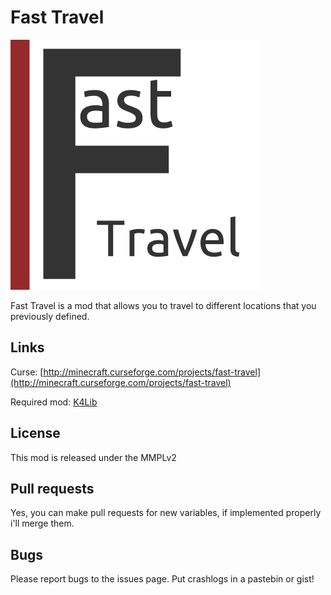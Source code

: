 Fast Travel
=========

![](logo.png)

Fast Travel is a mod that allows you to travel to different locations that you
previously defined.

## Links ##
Curse: [http://minecraft.curseforge.com/projects/fast-travel](http://minecraft.curseforge.com/projects/fast-travel)

Required mod: [K4Lib](http://minecraft.curseforge.com/mc-mods/224740-k4lib)

## License ##
This mod is released under the MMPLv2

## Pull requests ##
Yes, you can make pull requests for new variables, if implemented properly i'll merge them.

## Bugs ##
Please report bugs to the issues page. Put crashlogs in a pastebin or gist!

